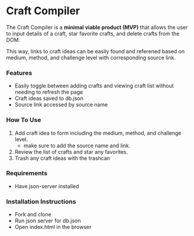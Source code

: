 # Craft Compiler
The Craft Compiler is a **minimal viable product (MVP)** that allows the user to input details of a craft, star favorite crafts, and delete crafts from the DOM.

This way, links to craft ideas can be easily found and referened based on medium, method, and challenge level with corresponding source link.

### Features
* Easily toggle between adding crafts and viewing craft list without needing to refresh the page
* Craft ideas saved to db.json
* Source link accessed by source name

### How To Use
1. Add craft idea to form including the medium, method, and challenge level.
    * make sure to add the source name and link.
2. Review the list of crafts and star any favorites.
3. Trash any craft ideas with the trashcan

### Requirements
* Have json-server installed

### Installation Instructions
* Fork and clone
* Run json server for db.json
* Open index.html in the browser



